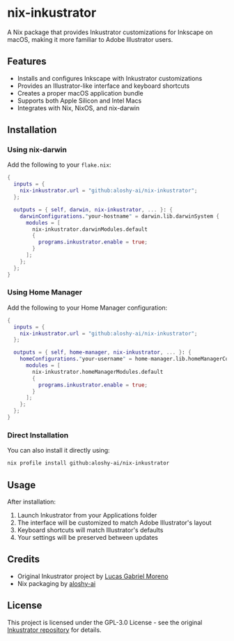 # nix-inkustrator

A Nix package that provides Inkustrator customizations for Inkscape on macOS, making it more familiar to Adobe Illustrator users.

## Features

- Installs and configures Inkscape with Inkustrator customizations
- Provides an Illustrator-like interface and keyboard shortcuts
- Creates a proper macOS application bundle
- Supports both Apple Silicon and Intel Macs
- Integrates with Nix, NixOS, and nix-darwin

## Installation

### Using nix-darwin

Add the following to your `flake.nix`:

```nix
{
  inputs = {
    nix-inkustrator.url = "github:aloshy-ai/nix-inkustrator";
  };

  outputs = { self, darwin, nix-inkustrator, ... }: {
    darwinConfigurations."your-hostname" = darwin.lib.darwinSystem {
      modules = [
        nix-inkustrator.darwinModules.default
        {
          programs.inkustrator.enable = true;
        }
      ];
    };
  };
}
```

### Using Home Manager

Add the following to your Home Manager configuration:

```nix
{
  inputs = {
    nix-inkustrator.url = "github:aloshy-ai/nix-inkustrator";
  };

  outputs = { self, home-manager, nix-inkustrator, ... }: {
    homeConfigurations."your-username" = home-manager.lib.homeManagerConfiguration {
      modules = [
        nix-inkustrator.homeManagerModules.default
        {
          programs.inkustrator.enable = true;
        }
      ];
    };
  };
}
```

### Direct Installation

You can also install it directly using:

```bash
nix profile install github:aloshy-ai/nix-inkustrator
```

## Usage

After installation:

1. Launch Inkustrator from your Applications folder
2. The interface will be customized to match Adobe Illustrator's layout
3. Keyboard shortcuts will match Illustrator's defaults
4. Your settings will be preserved between updates

## Credits

- Original Inkustrator project by [Lucas Gabriel Moreno](https://github.com/lucasgabmoreno/inkustrator)
- Nix packaging by [aloshy-ai](https://github.com/aloshy-ai)

## License

This project is licensed under the GPL-3.0 License - see the original [Inkustrator repository](https://github.com/lucasgabmoreno/inkustrator) for details. 